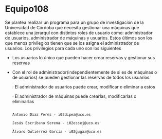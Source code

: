 # Equipo108

Se plantea realizar un programa para un grupo de investigación de la Universidad de Córdoba que necesita gestionar una máquinas que establece una jerarquí con distintos roles de usuario como: administrador de usuarios, administrador de máquinas y usuarios. Estos últimos son los que menos privilegios tienen que se los asigna el administrador de usuarios. Los privilegios para cada uno son los siguientes

- Los usuarios lo único que pueden hacer crear reservas y gestionar sus reservas

- Con el rol de administrador(independientemente de si es de máquinas o de usuarios) se pueden gestionar las reservas de todos los usuarios

     · El administrador de usuarios puede crear, modificar o eliminar a estos

     · El administrador de máquinas puede crearlas, modificarlas o eliminarlas



                                                                                         Antonio Díaz Pérez - i02dipea@uco.es
                                                                                     Jesús Escribano Serena - i02essej@uco.es
                                                                                    Álvaro Gutiérrez García - i02gugaa@uco.es
